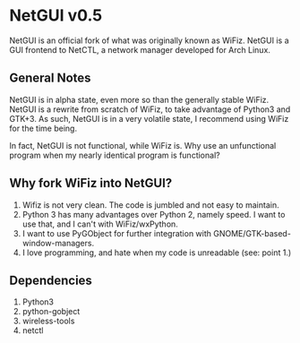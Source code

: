 # NetGUI v0.5

NetGUI is an official fork of what was originally known as WiFiz. NetGUI is a GUI frontend to NetCTL, a network manager developed for Arch Linux.

## General Notes
NetGUI is in alpha state, even more so than the generally stable WiFiz. NetGUI is a rewrite from scratch of WiFiz, to take advantage of Python3 and GTK+3. As such, NetGUI is in a very volatile state, I recommend using WiFiz for the time being.

In fact, NetGUI is not functional, while WiFiz is. Why use an unfunctional program when my nearly identical program is functional?

## Why fork WiFiz into NetGUI?
1. Wifiz is not very clean. The code is jumbled and not easy to maintain.
2. Python 3 has many advantages over Python 2, namely speed. I want to use that, and I can't with WiFiz/wxPython.
3. I want to use PyGObject for further integration with GNOME/GTK-based-window-managers.
4. I love programming, and hate when my code is unreadable (see: point 1.)

## Dependencies
1. Python3
2. python-gobject
3. wireless-tools
4. netctl
